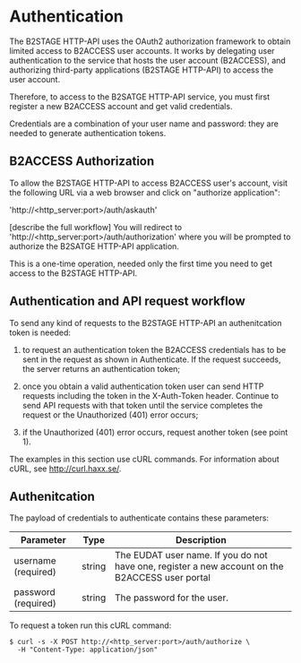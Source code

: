 # Authentication 

The B2STAGE HTTP-API uses the OAuth2 authorization framework to obtain limited access to B2ACCESS user accounts. It works by delegating user authentication to the service that hosts the user account (B2ACCESS), and authorizing third-party applications (B2STAGE HTTP-API) to access the user account. 

Therefore, to access to the B2SATGE HTTP-API service, you must first register a new B2ACCESS account and get valid credentials.

Credentials are a combination of your user name and password: they are needed to generate authentication tokens.


## B2ACCESS Authorization 

To allow the B2STAGE HTTP-API to access B2ACCESS user's account, visit the following URL via a web browser and click on "authorize application":

'http://<http_server:port>/auth/askauth'

[describe the full workflow]
You will redirect to 'http://<http_server:port>/auth/authorization' where you will be prompted to authorize the B2SATGE HTTP-API application.

This is a one-time operation, needed only the first time you need to get access to the B2STAGE HTTP-API.

## Authentication and API request workflow

To send any kind of requests to the B2STAGE HTTP-API an authenitcation token is needed:

1. to request an authentication token the B2ACCESS credentials has to be sent in the request as shown in Authenticate. If the request succeeds, the server returns an authentication token;

2. once you obtain a valid authentication token user can send HTTP requests including the token in the X-Auth-Token header. Continue to send API requests with that token until the service completes the request or the Unauthorized (401) error occurs;

3. if the Unauthorized (401) error occurs, request another token (see point 1).

The examples in this section use cURL commands. For information about cURL, see http://curl.haxx.se/.

## Authenitcation

The payload of credentials to authenticate contains these parameters:

| Parameter | Type | Description |
|-----------|------|-------------|
| username (required) | string | The EUDAT user name. If you do not have one, register a new account on the B2ACCESS user portal |
| password (required) | string | The password for the user. |

To request a token run this cURL command:

```
$ curl -s -X POST http://<http_server:port>/auth/authorize \
  -H "Content-Type: application/json"
```
